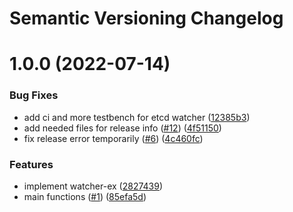 # Semantic Versioning Changelog

# 1.0.0 (2022-07-14)


### Bug Fixes

* add ci and more testbench for etcd watcher ([12385b3](https://github.com/pycasbin/etcd-watcher/commit/12385b33a80284c0b23a164e40fb76ed65033246))
* add needed files for release info ([#12](https://github.com/pycasbin/etcd-watcher/issues/12)) ([4f51150](https://github.com/pycasbin/etcd-watcher/commit/4f51150e95aa5aae5180d93e4124f6e3e14e5f34))
* fix release error temporarily ([#6](https://github.com/pycasbin/etcd-watcher/issues/6)) ([4c460fc](https://github.com/pycasbin/etcd-watcher/commit/4c460fc8128a9680baaad0b077e86a6efe66c4f1))


### Features

* implement watcher-ex ([2827439](https://github.com/pycasbin/etcd-watcher/commit/282743997ca1d9d0bd449a3f740f7977f8ae8340))
* main functions ([#1](https://github.com/pycasbin/etcd-watcher/issues/1)) ([85efa5d](https://github.com/pycasbin/etcd-watcher/commit/85efa5dcdc4f47b581a5a870586056e257bdf319))
